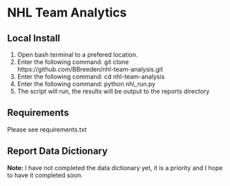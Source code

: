 <h1>NHL Team Analytics</h1>

<h2>Local Install</h2>
<ol>
<li>Open bash terminal to a prefered location.</li>
<li>Enter the following command: git clone https://github.com/BBreeden/nhl-team-analysis.git</li>
<li>Enter the following command: cd nhl-team-analysis</li>
<li>Enter the following command: python nhl_run.py</li>
<li>The script will run, the results will be output to the reports directory</li>
</ol>

<h2>Requirements</h2>
<p>Please see requirements.txt</p>

<h2>Report Data Dictionary</h2>
<p><b>Note:</b> I have not completed the data dictionary yet, it is a priority and I hope to have it completed soon.</p>